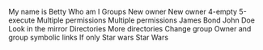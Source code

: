 My name is Betty
Who am I
Groups
New owner
New owner
4-empty
5-execute
Multiple permissions
Multiple permissions
 James Bond
John Doe
Look in the mirror
Directories
More directories
Change group
Owner and group
symbolic links
If only
Star wars
Star Wars
